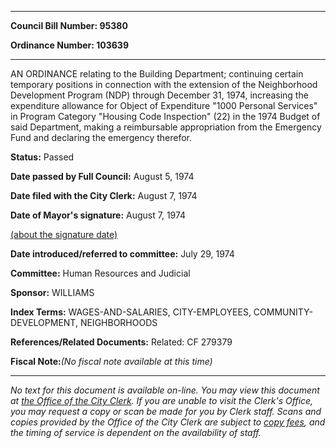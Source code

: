 

********

**Council Bill Number: 95380**
   
**Ordinance Number: 103639**
********

 AN ORDINANCE relating to the Building Department; continuing certain temporary positions in connection with the extension of the Neighborhood Development Program (NDP) through December 31, 1974, increasing the expenditure allowance for Object of Expenditure "1000 Personal Services" in Program Category "Housing Code Inspection" (22) in the 1974 Budget of said Department, making a reimbursable appropriation from the Emergency Fund and declaring the emergency therefor.

**Status:** Passed
   
**Date passed by Full Council:** August 5, 1974
   
**Date filed with the City Clerk:** August 7, 1974
   
**Date of Mayor's signature:** August 7, 1974
   
[(about the signature date)](/~public/approvaldate.htm)
   
   
   
**Date introduced/referred to committee:** July 29, 1974
   
**Committee:** Human Resources and Judicial
   
**Sponsor:** WILLIAMS
   
   
**Index Terms:** WAGES-AND-SALARIES, CITY-EMPLOYEES, COMMUNITY-DEVELOPMENT, NEIGHBORHOODS

**References/Related Documents:** Related: CF 279379

**Fiscal Note:**_(No fiscal note available at this time)_
********

_No text for this document is available on-line. You may view this document at [the Office of the City Clerk](http://www.seattle.gov/leg/clerk/contactUs.htm). If you are unable to visit the Clerk's Office, you may request a copy or scan be made for you by Clerk staff. Scans and copies provided by the Office of the City Clerk are subject to [copy fees](http://clerk.seattle.gov/~public/clerkfees.htm), and the timing of service is dependent on the availability of staff._

